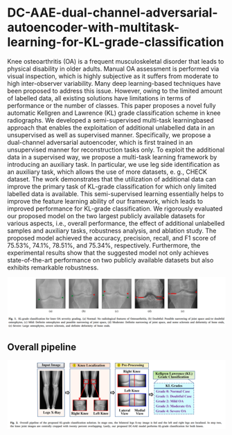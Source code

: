 # DC-AAE-dual-channel-adversarial-autoencoder-with-multitask-learning-for-KL-grade-classification

Knee osteoarthritis (OA) is a frequent musculoskeletal disorder that leads to physical disability in older adults. Manual OA assessment is performed via visual inspection, which is highly subjective as it suffers from moderate to high inter-observer variability. Many deep learning-based techniques have been proposed to address this issue. However, owing to the limited amount of labelled data, all existing solutions have limitations in terms of performance or the number of classes. This paper proposes a novel fully automatic Kellgren and Lawrence (KL) grade classification scheme in knee radiographs. We developed a semi-supervised multi-task learningbased approach that enables the exploitation of additional unlabelled data in an unsupervised as well as supervised manner. Specifically, we propose a dual-channel adversarial autoencoder, which is first trained in an unsupervised manner for reconstruction tasks only. To exploit the additional data in a supervised way, we propose a multi-task learning framework by introducing an auxiliary task. In particular, we use leg side identification as an auxiliary task, which allows the use of more datasets, e. g., CHECK dataset. The work demonstrates that the utilization of additional data can improve the primary task of KL-grade classification for which only limited labelled data is available. This semi-supervised learning essentially helps to improve the feature learning ability of our framework, which leads to improved performance for KL-grade classification. We rigorously evaluated our proposed model on the two largest publicly available datasets for various aspects, i.e., overall performance, the effect of additional unlabelled samples and auxiliary tasks, robustness analysis, and ablation study. The proposed model achieved the accuracy, precision, recall, and F1 score of 75.53%, 74.1%, 78.51%, and 75.34%, respectively. Furthermore, the experimental results show that the suggested model not only achieves state-of-the-art performance on two publicly available datasets but also exhibits remarkable robustness.

![image alt](https://github.com/Umar-Faroq/DC-AAE-dual-channel-adversarial-autoencoder-with-multitask-learning-for-KL-grade-classification/blob/main/Samples.PNG?raw=true)


## Overall pipeline
![image alt](https://github.com/Umar-Faroq/DC-AAE-dual-channel-adversarial-autoencoder-with-multitask-learning-for-KL-grade-classification/blob/main/Preprocessing.PNG?raw=true)


